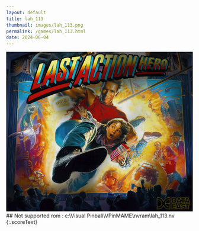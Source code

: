 ```yaml
---
layout: default
title: lah_113
thumbnail: images/lah_113.png
permalink: /games/lah_113.html
date: 2024-06-04
---
```


<img src="../images/lah_113.png" class="gameThumbnail img-fluid mx-auto align-middle">
## Not supported rom : c:\Visual Pinball\VPinMAME\nvram\lah_113.nv
{:.scoreText}

